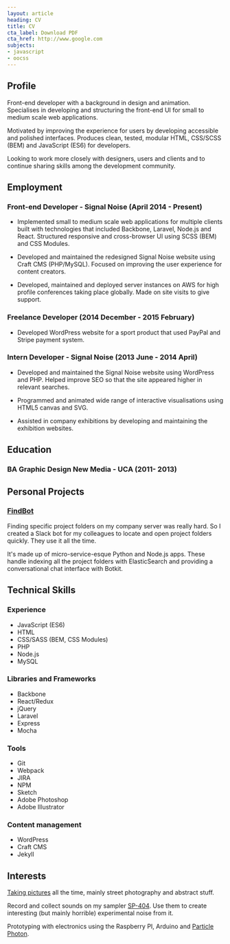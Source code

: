 ```yaml
---
layout: article
heading: CV
title: CV
cta_label: Download PDF
cta_href: http://www.google.com
subjects:
- javascript
- oocss
---
```


## Profile
Front-end developer with a background in design and animation. Specialises in developing and structuring the front-end UI for small to medium scale web applications.

Motivated by improving the experience for users by developing accessible and polished interfaces. Produces clean, tested, modular HTML, CSS/SCSS (BEM) and JavaScript (ES6) for developers.

Looking to work more closely with designers, users and clients and to continue sharing skills among the development community.

## Employment

### Front-end Developer - Signal Noise (April 2014 - Present)
- Implemented small to medium scale web applications for multiple clients built with technologies that included Backbone, Laravel, Node.js and React. Structured responsive and cross-browser UI using SCSS (BEM) and CSS Modules.

- Developed and maintained the redesigned Signal Noise website using Craft CMS (PHP/MySQL). Focused on improving the user experience for content creators.

- Developed, maintained and deployed server instances on AWS for high profile conferences taking place globally. Made on site visits to give support.

### Freelance Developer (2014 December - 2015 February)
- Developed WordPress website for a sport product that used PayPal and Stripe payment system.

### Intern Developer - Signal Noise (2013 June - 2014 April)
- Developed and maintained the Signal Noise website using WordPress and PHP. Helped improve SEO so that the site appeared higher in relevant searches.

- Programmed and animated wide range of interactive visualisations using HTML5 canvas and SVG.

- Assisted in company exhibitions by developing and maintaining the exhibition websites.


## Education
### BA Graphic Design New Media - UCA (2011- 2013)

## Personal Projects
### [FindBot](/work/findbot)
Finding specific project folders on my company server was really hard. So I created a Slack bot for my colleagues to locate and open project folders quickly. They use it all the time.

It's made up of micro-service-esque Python and Node.js apps. These handle indexing all the project folders with ElasticSearch and providing a conversational chat interface with Botkit.

## Technical Skills
### Experience
- JavaScript (ES6)
- HTML
- CSS/SASS (BEM, CSS Modules)
- PHP
- Node.js
- MySQL

### Libraries and Frameworks
- Backbone
- React/Redux
- jQuery
- Laravel
- Express
- Mocha

### Tools
- Git
- Webpack
- JIRA
- NPM
- Sketch
- Adobe Photoshop
- Adobe Illustrator

### Content management
- WordPress
- Craft CMS
- Jekyll

## Interests
[Taking pictures](https://www.instagram.com/gnormanperry/) all the time, mainly street photography and abstract stuff.

Record and collect sounds on my sampler [SP-404](https://en.wikipedia.org/wiki/Roland_SP-404). Use them to create interesting (but mainly horrible) experimental noise from it.

Prototyping with electronics using the Raspberry PI, Arduino and [Particle Photon](https://www.particle.io/products/hardware/photon-wifi-dev-kit).

